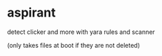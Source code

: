 # aspirant
detect clicker and more with yara rules and scanner

(only takes files at boot if they are not deleted)
